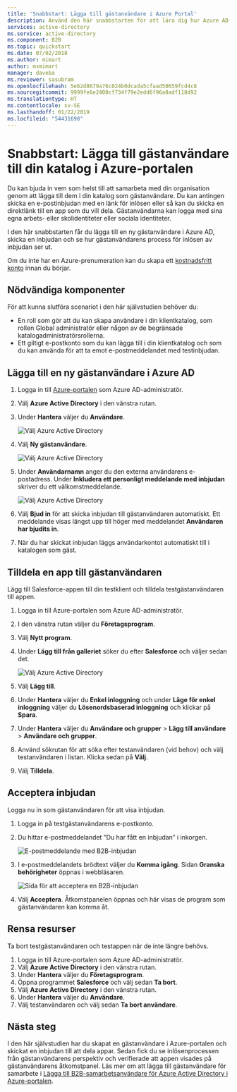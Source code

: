 ```yaml
---
title: 'Snabbstart: Lägga till gästanvändare i Azure Portal'
description: Använd den här snabbstarten för att lära dig hur Azure AD-administratörer kan lägga till B2B-gästanvändare i Azure-portalen och gå igenom arbetsflödet för B2B-inbjudan.
services: active-directory
ms.service: active-directory
ms.component: B2B
ms.topic: quickstart
ms.date: 07/02/2018
ms.author: mimart
author: msmimart
manager: daveba
ms.reviewer: sasubram
ms.openlocfilehash: 5e62d8679a76c024b0dcada5cfaad50659fcd4c8
ms.sourcegitcommit: 9999fe6e2400cf734f79e2edd6f96a8adf118d92
ms.translationtype: HT
ms.contentlocale: sv-SE
ms.lasthandoff: 01/22/2019
ms.locfileid: "54431698"
---
```

# <a name="quickstart-add-guest-users-to-your-directory-in-the-azure-portal"></a>Snabbstart: Lägga till gästanvändare till din katalog i Azure-portalen

Du kan bjuda in vem som helst till att samarbeta med din organisation genom att lägga till dem i din katalog som gästanvändare. Du kan antingen skicka en e-postinbjudan med en länk för inlösen eller så kan du skicka en direktlänk till en app som du vill dela. Gästanvändarna kan logga med sina egna arbets- eller skolidentiteter eller sociala identiteter.

I den här snabbstarten får du lägga till en ny gästanvändare i Azure AD, skicka en inbjudan och se hur gästanvändarens process för inlösen av inbjudan ser ut.

Om du inte har en Azure-prenumeration kan du skapa ett [kostnadsfritt konto](https://azure.microsoft.com/free/?WT.mc_id=A261C142F) innan du börjar.

## <a name="prerequisites"></a>Nödvändiga komponenter

För att kunna slutföra scenariot i den här självstudien behöver du:

 - En roll som gör att du kan skapa användare i din klientkatalog, som rollen Global administratör eller någon av de begränsade katalogadministratörsrollerna.
 - Ett giltigt e-postkonto som du kan lägga till i din klientkatalog och som du kan använda för att ta emot e-postmeddelandet med testinbjudan.

## <a name="add-a-new-guest-user-in-azure-ad"></a>Lägga till en ny gästanvändare i Azure AD

1. Logga in till [Azure-portalen](https://portal.azure.com/) som Azure AD-administratör.
2. Välj **Azure Active Directory** i den vänstra rutan.
3.  Under **Hantera** väljer du **Användare**.

    ![Välj Azure Active Directory](media/quickstart-add-users-portal/quickstart-users-portal-user.png)

4.  Välj **Ny gästanvändare**.

    ![Välj Azure Active Directory](media/quickstart-add-users-portal/quickstart-users-portal-user-3.png)

5.  Under **Användarnamn** anger du den externa användarens e-postadress. Under **Inkludera ett personligt meddelande med inbjudan** skriver du ett välkomstmeddelande. 

    ![Välj Azure Active Directory](media/quickstart-add-users-portal/quickstart-users-portal-user-4.png)

6. Välj **Bjud in** för att skicka inbjudan till gästanvändaren automatiskt. Ett meddelande visas längst upp till höger med meddelandet **Användaren har bjudits in**. 
7.  När du har skickat inbjudan läggs användarkontot automatiskt till i katalogen som gäst.

## <a name="assign-an-app-to-the-guest-user"></a>Tilldela en app till gästanvändaren
Lägg till Salesforce-appen till din testklient och tilldela testgästanvändaren till appen.
1.  Logga in till Azure-portalen som Azure AD-administratör.
2.  I den vänstra rutan väljer du **Företagsprogram**.
3.  Välj **Nytt program**.
4. Under **Lägg till från galleriet** söker du efter **Salesforce** och väljer sedan det.

    ![Välj Azure Active Directory](media/quickstart-add-users-portal/quickstart-users-portal-select-salesforce.png)
5. Välj **Lägg till**.
6. Under **Hantera** väljer du **Enkel inloggning** och under **Läge för enkel inloggning** väljer du **Lösenordsbaserad inloggning** och klickar på  **Spara**.
7. Under **Hantera** väljer du **Användare och grupper** > **Lägg till användare** > **Användare och grupper**.
8. Använd sökrutan för att söka efter testanvändaren (vid behov) och välj testanvändaren i listan. Klicka sedan på **Välj**.
9. Välj **Tilldela**. 

## <a name="accept-the-invitation"></a>Acceptera inbjudan
Logga nu in som gästanvändaren för att visa inbjudan.
1.  Logga in på testgästanvändarens e-postkonto.
2.  Du hittar e-postmeddelandet ”Du har fått en inbjudan” i inkorgen.

    ![E-postmeddelande med B2B-inbjudan](media/quickstart-add-users-portal/quickstart-users-portal-email-small.png)

3.  I e-postmeddelandets brödtext väljer du **Komma igång**. Sidan **Granska behörigheter** öppnas i webbläsaren. 

    ![Sida för att acceptera en B2B-inbjudan](media/quickstart-add-users-portal/quickstart-users-portal-accept.png)

4. Välj **Acceptera**. Åtkomstpanelen öppnas och här visas de program som gästanvändaren kan komma åt.

## <a name="clean-up-resources"></a>Rensa resurser
Ta bort testgästanvändaren och testappen när de inte längre behövs.
1.  Logga in till Azure-portalen som Azure AD-administratör.
2.  Välj **Azure Active Directory** i den vänstra rutan.
3.  Under **Hantera** väljer du **Företagsprogram**.
4.  Öppna programmet **Salesforce** och välj sedan **Ta bort**.
5.  Välj **Azure Active Directory** i den vänstra rutan.
6.  Under **Hantera** väljer du **Användare**.
7.  Välj testanvändaren och välj sedan **Ta bort användare**.

## <a name="next-steps"></a>Nästa steg
I den här självstudien har du skapat en gästanvändare i Azure-portalen och skickat en inbjudan till att dela appar. Sedan fick du se inlösenprocessen från gästanvändarens perspektiv och verifierade att appen visades på gästanvändarens åtkomstpanel. Läs mer om att lägga till gästanvändare för samarbete i [Lägga till B2B-samarbetsanvändare för Azure Active Directory i Azure-portalen](add-users-administrator.md).